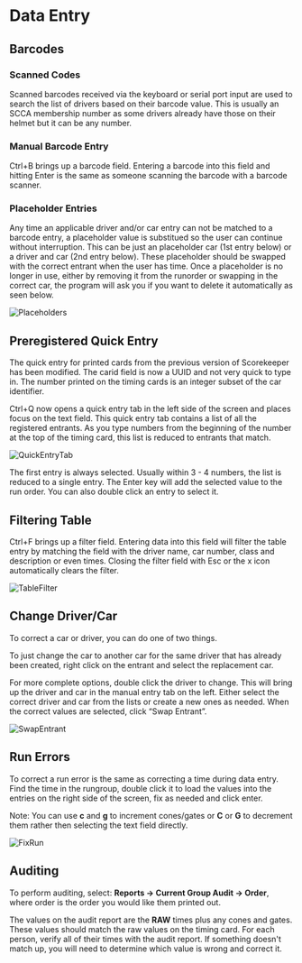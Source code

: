 # Data Entry

## Barcodes

### Scanned Codes
Scanned barcodes received via the keyboard or serial port input are used to search the list of drivers based on their barcode value.
This is usually an SCCA membership number as some drivers already have those on their helmet but it can be any number.

### Manual Barcode Entry
Ctrl+B brings up a barcode field.  Entering a barcode into this field and hitting Enter is the same as someone scanning the
barcode with a barcode scanner.

### Placeholder Entries
Any time an applicable driver and/or car entry can not be matched to a barcode entry, a placeholder value is substitued so the user can 
continue without interruption.  This can be just an placeholder car (1st entry below) or a driver and car (2nd entry below).  These
placeholder should be swapped with the correct entrant when the user has time.  Once a placeholder is no longer in use, either by
removing it from the runorder or swapping in the correct car, the program will ask you if you want to delete it automatically as seen below.

![Placeholders](images/placeholders.gif)


## Preregistered Quick Entry
The quick entry for printed cards from the previous version of Scorekeeper has been modified.  The carid field is now a UUID
and not very quick to type in.  The number printed on the timing cards is an integer subset of the car identifier.

Ctrl+Q now opens a quick entry tab in the left side of the screen and places focus on the text field.  This quick entry tab
contains a list of all the registered entrants.  As you type numbers from the beginning of the number at the top of the timing
card, this list is reduced to entrants that match. 

![QuickEntryTab](images/quickentryfield.gif)

The first entry is always selected.  Usually within 3 - 4 numbers, the list
is reduced to a single entry.  The Enter key will add the selected value to the run order.  You can also double click an entry
to select it.


## Filtering Table
Ctrl+F brings up a filter field.  Entering data into this field will filter the table entry by matching the field with the
driver name, car number, class and description or even times.  Closing the filter field with Esc or the x icon automatically
clears the filter.

![TableFilter](images/dataentryfilter.gif)

## Change Driver/Car
To correct a car or driver, you can do one of two things.

To just change the car to another car for the same driver that has already been created, right click on the entrant and select
the replacement car.

For more complete options, double click the driver to change. This will bring up the driver and car in the manual entry tab on
the left. Either select the correct driver and car from the lists or create a new ones as needed. When the correct values are
selected, click “Swap Entrant”.

![SwapEntrant](images/swapentrant.gif)

## Run Errors
To correct a run error is the same as correcting a time during data entry. Find the time in the rungroup,
double click it to load the values into the entries on the right side of the screen, fix as needed and click
enter.

Note: You can use **c** and **g** to increment cones/gates or **C** or **G** to decrement them rather then selecting the text field directly.

![FixRun](images/fixrun.gif)

## Auditing
To perform auditing, select: **Reports -> Current Group Audit -> Order**, where order is the order you would like them printed out.

The values on the audit report are the **RAW** times plus any cones and gates. These values should match the raw values
on the timing card. For each person, verify all of their times with the audit report. If something doesn't match up,
you will need to determine which value is wrong and correct it.

